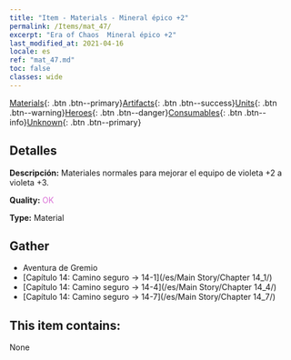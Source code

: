 ```yaml
---
title: "Item - Materials - Mineral épico +2"
permalink: /Items/mat_47/
excerpt: "Era of Chaos  Mineral épico +2"
last_modified_at: 2021-04-16
locale: es
ref: "mat_47.md"
toc: false
classes: wide
---
```

 [Materials](/es/Items/){: .btn .btn--primary}[Artifacts](/es/Items/Artifacts/){: .btn .btn--success}[Units](/es/Items/Units/){: .btn .btn--warning}[Heroes](/es/Items/Heroes/){: .btn .btn--danger}[Consumables](/es/Items/Consumables/){: .btn .btn--info}[Unknown](/es/Items/Unknown/){: .btn .btn--primary}

## Detalles
 **Descripción:** Materiales normales para mejorar el equipo de violeta +2 a violeta +3.

 **Quality:** <span style="color: #DA70D6">OK</span>

 **Type:** Material

## Gather

*    Aventura de Gremio 
*    [Capítulo 14: Camino seguro -> 14-1](/es/Main Story/Chapter 14_1/) 
*    [Capítulo 14: Camino seguro -> 14-4](/es/Main Story/Chapter 14_4/) 
*    [Capítulo 14: Camino seguro -> 14-7](/es/Main Story/Chapter 14_7/) 

## This item contains:

  None

